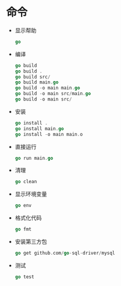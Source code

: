 # 命令

- 显示帮助

  ```go
  go
  ```

- 编译

  ```go
  go build
  go build .
  go build src/
  go build main.go
  go build -o main main.go
  go build -o main src/main.go
  go build -o main src/
  ```

- 安装

  ```go
  go install .
  go install main.go
  go install -o main main.o
  ```

- 直接运行

  ```go
  go run main.go
  ```
  
- 清理

  ```go
  go clean
  ```

- 显示环境变量

  ```go
  go env
  ```

- 格式化代码

  ```go
  go fmt
  ```

- 安装第三方包

  ```go
  go get github.com/go-sql-driver/mysql
  ```

- 测试

  ```go
  go test
  ```